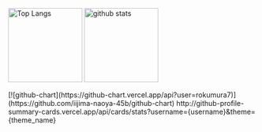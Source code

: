   <img alt="Top Langs" height="150px" src="https://github-readme-stats.vercel.app/api/top-langs/?username=tomo1227&layout=compact&count_private=true&show_icons=true&theme=tokyonight" />
  <img alt="github stats" height="150px" src="https://github-readme-stats.vercel.app/api?username=tomo1227&count_private=true&show_icons=true&show_icons=true&theme=tokyonight" />
</p>
[![github-chart](https://github-chart.vercel.app/api?user=rokumura7)](https://github.com/iijima-naoya-45b/github-chart)
http://github-profile-summary-cards.vercel.app/api/cards/stats?username={username}&theme={theme_name}
